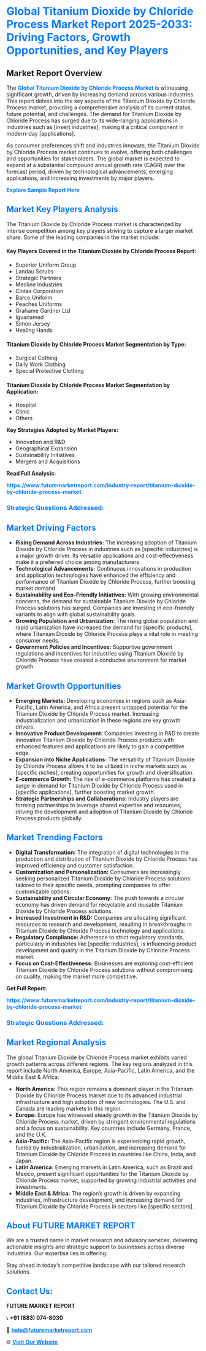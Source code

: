 <h1 style="color: #007BFF;">Global Titanium Dioxide by Chloride Process Market Report 2025-2033: Driving Factors, Growth Opportunities, and Key Players</h1>

<section id="overview">
<h2>Market Report Overview</h2>
<p>The <a href="https://www.futuremarketreport.com/industry-report/titanium-dioxide-by-chloride-process-market" style="color: #007BFF; text-decoration: none;"><strong>Global Titanium Dioxide by Chloride Process Market</strong></a> is witnessing significant growth, driven by increasing demand across various industries. This report delves into the key aspects of the Titanium Dioxide by Chloride Process market, providing a comprehensive analysis of its current status, future potential, and challenges. The demand for Titanium Dioxide by Chloride Process has surged due to its wide-ranging applications in industries such as [insert industries], making it a critical component in modern-day [applications].</p>
<p>As consumer preferences shift and industries innovate, the Titanium Dioxide by Chloride Process market continues to evolve, offering both challenges and opportunities for stakeholders. The global market is expected to expand at a substantial compound annual growth rate (CAGR) over the forecast period, driven by technological advancements, emerging applications, and increasing investments by major players.</p>
</section>

<section id="overview">
<p><a href="https://www.futuremarketreport.com/request-sample/reportId=33391" style="color: #007BFF; text-decoration: none;"><strong>Explore Sample Report Here</strong></a></p>
</section>

<section id="key-players">
<h2 style="color: #007BFF;">Market Key Players Analysis</h2>
<p>The Titanium Dioxide by Chloride Process market is characterized by intense competition among key players striving to capture a larger market share. Some of the leading companies in the market include:</p>
<h4>Key Players Covered in the Titanium Dioxide by Chloride Process Report:</h4>
<ul><li>Superior Uniform Group</li><li>Landau Scrubs</li><li>Strategic Partners</li><li>Medline Industries</li><li>Cintas Corporation</li><li>Barco Uniform</li><li>Peaches Uniforms</li><li>Grahame Gardner Ltd</li><li>Iguanamed</li><li>Simon Jersey</li><li>Healing Hands</li></ul>
<h4>Titanium Dioxide by Chloride Process Market Segmentation by Type:</h4>
<ul><li>Surgical Cothing</li><li>Daily Work Clothing</li><li>Special Protective Clothing</li></ul>

<h4>Titanium Dioxide by Chloride Process Market Segmentation by Application:</h4>
<ul><li>Hospital</li><li>Clinic</li><li>Others</li></ul>
<p><strong>Key Strategies Adopted by Market Players:</strong></p>
<ul>
<li>Innovation and R&D</li>
<li>Geographical Expansion</li>
<li>Sustainability Initiatives</li>
<li>Mergers and Acquisitions</li>
</ul>
</section>

<section>
<p><strong>Read Full Analysis: </strong></p><a href="https://www.futuremarketreport.com/industry-report/titanium-dioxide-by-chloride-process-market" style="color: #007BFF; text-decoration: none;"><strong>https://www.futuremarketreport.com/industry-report/titanium-dioxide-by-chloride-process-market</strong></a>
<h3 style="color: #007BFF;">Strategic Questions Addressed:</h3>
</section>

<section id="driving-factors">
<h2 style="color: #007BFF;">Market Driving Factors</h2>
<ul>
<li><strong>Rising Demand Across Industries:</strong> The increasing adoption of Titanium Dioxide by Chloride Process in industries such as [specific industries] is a major growth driver. Its versatile applications and cost-effectiveness make it a preferred choice among manufacturers.</li>
<li><strong>Technological Advancements:</strong> Continuous innovations in production and application technologies have enhanced the efficiency and performance of Titanium Dioxide by Chloride Process, further boosting market demand.</li>
<li><strong>Sustainability and Eco-Friendly Initiatives:</strong> With growing environmental concerns, the demand for sustainable Titanium Dioxide by Chloride Process solutions has surged. Companies are investing in eco-friendly variants to align with global sustainability goals.</li>
<li><strong>Growing Population and Urbanization:</strong> The rising global population and rapid urbanization have increased the demand for [specific products], where Titanium Dioxide by Chloride Process plays a vital role in meeting consumer needs.</li>
<li><strong>Government Policies and Incentives:</strong> Supportive government regulations and incentives for industries using Titanium Dioxide by Chloride Process have created a conducive environment for market growth.</li>
</ul>
</section>

<section id="growth-opportunities">
<h2 style="color: #007BFF;">Market Growth Opportunities</h2>
<ul>
<li><strong>Emerging Markets:</strong> Developing economies in regions such as Asia-Pacific, Latin America, and Africa present untapped potential for the Titanium Dioxide by Chloride Process market. Increasing industrialization and urbanization in these regions are key growth drivers.</li>
<li><strong>Innovative Product Development:</strong> Companies investing in R&D to create innovative Titanium Dioxide by Chloride Process products with enhanced features and applications are likely to gain a competitive edge.</li>
<li><strong>Expansion into Niche Applications:</strong> The versatility of Titanium Dioxide by Chloride Process allows it to be utilized in niche markets such as [specific niches], creating opportunities for growth and diversification.</li>
<li><strong>E-commerce Growth:</strong> The rise of e-commerce platforms has created a surge in demand for Titanium Dioxide by Chloride Process used in [specific applications], further boosting market growth.</li>
<li><strong>Strategic Partnerships and Collaborations:</strong> Industry players are forming partnerships to leverage shared expertise and resources, driving the development and adoption of Titanium Dioxide by Chloride Process products globally.</li>
</ul>
</section>

<section id="trending-factors">
<h2 style="color: #007BFF;">Market Trending Factors</h2>
<ul>
<li><strong>Digital Transformation:</strong> The integration of digital technologies in the production and distribution of Titanium Dioxide by Chloride Process has improved efficiency and customer satisfaction.</li>
<li><strong>Customization and Personalization:</strong> Consumers are increasingly seeking personalized Titanium Dioxide by Chloride Process solutions tailored to their specific needs, prompting companies to offer customizable options.</li>
<li><strong>Sustainability and Circular Economy:</strong> The push towards a circular economy has driven demand for recyclable and reusable Titanium Dioxide by Chloride Process solutions.</li>
<li><strong>Increased Investment in R&D:</strong> Companies are allocating significant resources to research and development, resulting in breakthroughs in Titanium Dioxide by Chloride Process technology and applications.</li>
<li><strong>Regulatory Compliance:</strong> Adherence to strict regulatory standards, particularly in industries like [specific industries], is influencing product development and quality in the Titanium Dioxide by Chloride Process market.</li>
<li><strong>Focus on Cost-Effectiveness:</strong> Businesses are exploring cost-efficient Titanium Dioxide by Chloride Process solutions without compromising on quality, making the market more competitive.</li>
</ul>
</section>

<section>
<p><strong>Get Full Report: </strong></p><a href="https://www.futuremarketreport.com/industry-report/titanium-dioxide-by-chloride-process-market" style="color: #007BFF; text-decoration: none;"><strong>https://www.futuremarketreport.com/industry-report/titanium-dioxide-by-chloride-process-market</strong></a>
<h3 style="color: #007BFF;">Strategic Questions Addressed:</h3>
</section>


<section id="regional-analysis">
<h2 style="color: #007BFF;">Market Regional Analysis</h2>
<p>The global Titanium Dioxide by Chloride Process market exhibits varied growth patterns across different regions. The key regions analyzed in this report include North America, Europe, Asia-Pacific, Latin America, and the Middle East & Africa:</p>
<ul>
<li><strong>North America:</strong> This region remains a dominant player in the Titanium Dioxide by Chloride Process market due to its advanced industrial infrastructure and high adoption of new technologies. The U.S. and Canada are leading markets in this region.</li>
<li><strong>Europe:</strong> Europe has witnessed steady growth in the Titanium Dioxide by Chloride Process market, driven by stringent environmental regulations and a focus on sustainability. Key countries include Germany, France, and the U.K.</li>
<li><strong>Asia-Pacific:</strong> The Asia-Pacific region is experiencing rapid growth, fueled by industrialization, urbanization, and increasing demand for Titanium Dioxide by Chloride Process in countries like China, India, and Japan.</li>
<li><strong>Latin America:</strong> Emerging markets in Latin America, such as Brazil and Mexico, present significant opportunities for the Titanium Dioxide by Chloride Process market, supported by growing industrial activities and investments.</li>
<li><strong>Middle East & Africa:</strong> The region’s growth is driven by expanding industries, infrastructure development, and increasing demand for Titanium Dioxide by Chloride Process in sectors like [specific sectors].</li>
</ul>
</section>

<footer>
<h2 style="color: #007BFF;">About FUTURE MARKET REPORT</h2>
<p>We are a trusted name in market research and advisory services, delivering actionable insights and strategic support to businesses across diverse industries. Our expertise lies in offering:</p>

<p>Stay ahead in today’s competitive landscape with our tailored research solutions.</p>

<h2 style="color: #007BFF;">Contact Us:</h2>
<p><strong>FUTURE MARKET REPORT</strong></p>
<p>📞 <strong>+91 (883) 074-8030</strong></p>
<p>📧 <strong><a href="mailto:help@futuremarketreport.com" style="color: #007BFF;">help@futuremarketreport.com</a></strong></p>
<p>🌐 <strong><a href="https://www.futuremarketreport.com/" style="color: #007BFF;">Visit Our Website</a></strong></p>
</footer>